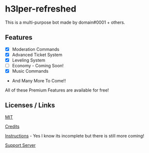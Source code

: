 # h3lper-refreshed

This is a multi-purpose bot made by domain#0001 + others.

## Features

- [x] Moderation Commands
- [x] Advanced Ticket System
- [x] Leveling System
- [ ] Economy - Coming Soon!
- [x] Music Commands
- And Many More To Come!!

All of these Premium Features are available for free!

## Licenses / Links

[MIT](https://choosealicense.com/licenses/mit/)

[Credits](https://github.com/Potatopy/h3lper-refreshed-v1/blob/master/CREDITS.md)

[Instructions](./.github/INSTRUCTIONS.md) - Yes I know its incomplete but there is still more coming!

[Support Server](https://discord.gg/9j8qcsVFQX)

